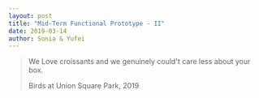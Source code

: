 ```yaml
---
layout: post
title: "Mid-Term Functional Prototype - II"
date: 2019-03-14
author: Sonia & Yufei
---
```


> We Love croissants and we genuinely could't care less about your box.
> 
> Birds at Union Square Park, 2019
